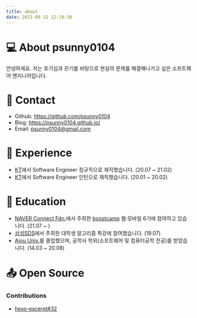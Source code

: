 ```yaml
---
title: about
date: 2021-08-31 12:19:30
---
```


# 💻 About psunny0104

안녕하세요.
저는 호기심과 끈기를 바탕으로 현실의 문제를 해결해나가고 싶은 소프트웨어 엔지니어입니다.

# 📮 Contact

* Github: https://github.com/psunny0104
* Blog: https://psunny0104.github.io/
* Email: psunny0104@gmail.com



# 🏢 Experience

* [KT](https://corp.kt.com/)에서 Software Engineer 정규직으로 재직했습니다. (20.07 ~ 21.02)
* [KT](https://corp.kt.com/)에서 Software Engineer 인턴으로 재직했습니다. (20.01 ~ 20.02)



# 🏫 Education

* [NAVER Connect Fdn.](https://connect.or.kr/)에서 주최한 [boostcamp](https://boostcamp.connect.or.kr/) 웹·모바일 6기에 참여하고 있습니다. (21.07 ~ )
* [삼성SDS](https://www.samsungsds.com/kr/index.html)에서 주최한 대학생 알고리즘 특강에 참여했습니다. (19.07)
* [Ajou Univ.](https://www.ajou.ac.kr/kr/index.do)를 졸업했으며, 공학사 학위(소프트웨어 및 컴퓨터공학 전공)를 받았습니다. (14.03 ~ 20.08)



# 📤 Open Source

###  Contributions

* [hexo-excerpt#32](https://github.com/chekun/hexo-excerpt/pull/32) 

